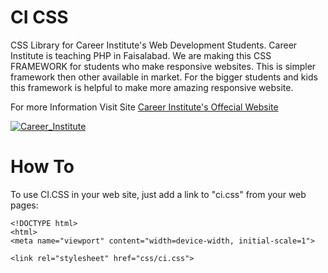 # CI CSS
CSS Library for Career Institute's Web Development Students. Career Institute is teaching PHP in Faisalabad.
We are making this CSS FRAMEWORK for students who make responsive websites. This is simpler framework then other available in market.
For the bigger students and kids this framework is helpful to make more amazing responsive website.

For more Information Visit Site
[Career Institute's Offecial Website](https://career.edu.pk)


[![Career_Institute](https://2.bp.blogspot.com/--C_FaJl0IBM/WN99fVcHg4I/AAAAAAAACJA/EP4PTt-KU5U5yqEDOjI-KTIsPKcmrM-TgCLcB/s1600/Careerlogo.png)](https://career.edu.pk)

# How To
To use CI.CSS in your web site, just add a link to "ci.css" from your web pages:

```
<!DOCTYPE html>
<html>
<meta name="viewport" content="width=device-width, initial-scale=1">

<link rel="stylesheet" href="css/ci.css">
```
